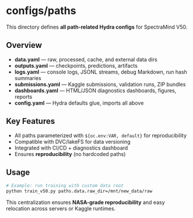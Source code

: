 # configs/paths

This directory defines **all path-related Hydra configs** for SpectraMind V50.

## Overview
- **data.yaml** — raw, processed, cache, and external data dirs
- **outputs.yaml** — checkpoints, predictions, artifacts
- **logs.yaml** — console logs, JSONL streams, debug Markdown, run hash summaries
- **submissions.yaml** — Kaggle submissions, validation runs, ZIP bundles
- **dashboards.yaml** — HTML/JSON diagnostics dashboards, figures, reports
- **config.yaml** — Hydra defaults glue, imports all above

## Key Features
- All paths parameterized with `${oc.env:VAR, default}` for reproducibility
- Compatible with DVC/lakeFS for data versioning
- Integrated with CI/CD + diagnostics dashboard
- Ensures **reproducibility** (no hardcoded paths)

## Usage
```bash
# Example: run training with custom data root
python train_v50.py paths.data.raw_dir=/mnt/new_data/raw
```

This centralization ensures **NASA-grade reproducibility** and easy relocation across servers or Kaggle runtimes.
